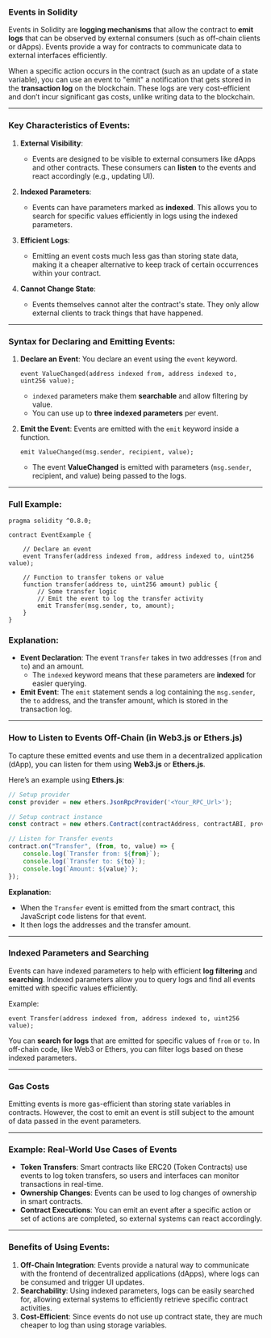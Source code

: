 ### **Events in Solidity**

Events in Solidity are **logging mechanisms** that allow the contract to **emit logs** that can be observed by external consumers (such as off-chain clients or dApps). Events provide a way for contracts to communicate data to external interfaces efficiently.

When a specific action occurs in the contract (such as an update of a state variable), you can use an event to "emit" a notification that gets stored in the **transaction log** on the blockchain. These logs are very cost-efficient and don’t incur significant gas costs, unlike writing data to the blockchain.

---

### **Key Characteristics of Events:**
1. **External Visibility**: 
   - Events are designed to be visible to external consumers like dApps and other contracts. These consumers can **listen** to the events and react accordingly (e.g., updating UI).
   
2. **Indexed Parameters**:
   - Events can have parameters marked as **indexed**. This allows you to search for specific values efficiently in logs using the indexed parameters.

3. **Efficient Logs**:
   - Emitting an event costs much less gas than storing state data, making it a cheaper alternative to keep track of certain occurrences within your contract.

4. **Cannot Change State**:
   - Events themselves cannot alter the contract's state. They only allow external clients to track things that have happened.

---

### **Syntax for Declaring and Emitting Events:**

1. **Declare an Event**:
   You declare an event using the `event` keyword.
   ```solidity
   event ValueChanged(address indexed from, address indexed to, uint256 value);
   ```

   - `indexed` parameters make them **searchable** and allow filtering by value.
   - You can use up to **three indexed parameters** per event.

2. **Emit the Event**:
   Events are emitted with the `emit` keyword inside a function.
   ```solidity
   emit ValueChanged(msg.sender, recipient, value);
   ```

   - The event **ValueChanged** is emitted with parameters (`msg.sender`, recipient, and value) being passed to the logs.

---

### **Full Example**:

```solidity
pragma solidity ^0.8.0;

contract EventExample {

    // Declare an event
    event Transfer(address indexed from, address indexed to, uint256 value);

    // Function to transfer tokens or value
    function transfer(address to, uint256 amount) public {
        // Some transfer logic
        // Emit the event to log the transfer activity
        emit Transfer(msg.sender, to, amount);
    }
}
```

### **Explanation:**

- **Event Declaration**: The event `Transfer` takes in two addresses (`from` and `to`) and an amount.
  - The `indexed` keyword means that these parameters are **indexed** for easier querying.
- **Emit Event**: The `emit` statement sends a log containing the `msg.sender`, the `to` address, and the transfer amount, which is stored in the transaction log.

---

### **How to Listen to Events Off-Chain (in Web3.js or Ethers.js)**

To capture these emitted events and use them in a decentralized application (dApp), you can listen for them using **Web3.js** or **Ethers.js**.

Here’s an example using **Ethers.js**:

```javascript
// Setup provider
const provider = new ethers.JsonRpcProvider('<Your_RPC_Url>');

// Setup contract instance
const contract = new ethers.Contract(contractAddress, contractABI, provider);

// Listen for Transfer events
contract.on("Transfer", (from, to, value) => {
    console.log(`Transfer from: ${from}`);
    console.log(`Transfer to: ${to}`);
    console.log(`Amount: ${value}`);
});
```

**Explanation**:
- When the `Transfer` event is emitted from the smart contract, this JavaScript code listens for that event.
- It then logs the addresses and the transfer amount.

---

### **Indexed Parameters and Searching**

Events can have indexed parameters to help with efficient **log filtering** and **searching**. Indexed parameters allow you to query logs and find all events emitted with specific values efficiently.

Example:
```solidity
event Transfer(address indexed from, address indexed to, uint256 value);
```

You can **search for logs** that are emitted for specific values of `from` or `to`. In off-chain code, like Web3 or Ethers, you can filter logs based on these indexed parameters.

---

### **Gas Costs**
Emitting events is more gas-efficient than storing state variables in contracts. However, the cost to emit an event is still subject to the amount of data passed in the event parameters.

---

### **Example: Real-World Use Cases of Events**
- **Token Transfers**: Smart contracts like ERC20 (Token Contracts) use events to log token transfers, so users and interfaces can monitor transactions in real-time.
- **Ownership Changes**: Events can be used to log changes of ownership in smart contracts.
- **Contract Executions**: You can emit an event after a specific action or set of actions are completed, so external systems can react accordingly.

---

### **Benefits of Using Events**:
1. **Off-Chain Integration**: Events provide a natural way to communicate with the frontend of decentralized applications (dApps), where logs can be consumed and trigger UI updates.
2. **Searchability**: Using indexed parameters, logs can be easily searched for, allowing external systems to efficiently retrieve specific contract activities.
3. **Cost-Efficient**: Since events do not use up contract state, they are much cheaper to log than using storage variables.
